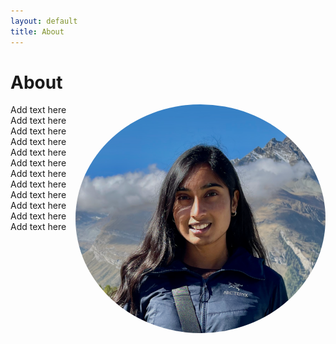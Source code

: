 ```yaml
---
layout: default
title: About
---
```

# About
<img align="right" src="/media/me.png" height="auto" margin="40" width="400" style="border-radius:50%">


Add text here
Add text here
Add text here
Add text here
Add text here
Add text here
Add text here
Add text here
Add text here
Add text here
Add text here
Add text here
